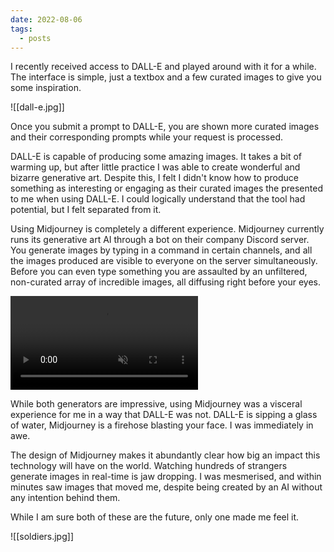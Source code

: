 ```yaml
---
date: 2022-08-06
tags:
  - posts
---
```

I recently received access to DALL-E and played around with it for a while. The interface is simple, just a textbox and a few curated images to give you some inspiration.

![[dall-e.jpg]]

Once you submit a prompt to DALL-E, you are shown more curated images and their corresponding prompts while your request is processed.

DALL-E is capable of producing some amazing images. It takes a bit of warming up, but after little practice I was able to create wonderful and bizarre generative art. Despite this, I felt I didn't know how to produce something as interesting or engaging as their curated images the presented to me when using DALL-E. I could logically understand that the tool had potential, but I felt separated from it.

Using Midjourney is completely a different experience. Midjourney currently runs its generative art AI through a bot on their company Discord server. You generate images by typing in a command in certain channels, and all the images produced are visible to everyone on the server simultaneously. Before you can even type something you are assaulted by an unfiltered, non-curated array of incredible images, all diffusing right before your eyes.

<video autoplay loop muted>
   <source src="/media/firehose.webm" type="video/webm">
</video>

While both generators are impressive, using Midjourney was a visceral experience for me in a way that DALL-E was not. DALL-E is sipping a glass of water, Midjourney is a firehose blasting your face. I was immediately in awe.

The design of Midjourney makes it abundantly clear how big an impact this technology will have on the world. Watching hundreds of strangers generate images in real-time is jaw dropping. I was mesmerised, and within minutes saw images that moved me, despite being created by an AI without any intention behind them.

While I am sure both of these are the future, only one made me feel it.

![[soldiers.jpg]]
